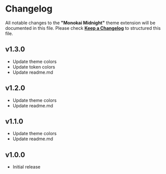 # Changelog

All notable changes to the **"Monokai Midnight"** theme extension will be documented in this file.
Please check [**Keep a Changelog**](https://keepachangelog.com/) to structured this file.

## v1.3.0

-  Update theme colors
-  Update token colors
-  Update readme.md

## v1.2.0

-  Update theme colors
-  Update readme.md

## v1.1.0

-  Update theme colors
-  Update readme.md

## v1.0.0

-  Initial release
